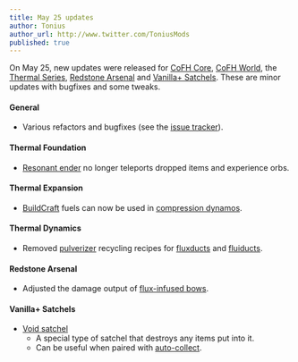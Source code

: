 ```yaml
---
title: May 25 updates
author: Tonius
author_url: http://www.twitter.com/ToniusMods
published: true
---
```


On May 25, new updates were released for [CoFH Core](/docs/cofh-core-4/), [CoFH
World](/docs/cofh-world/), the [Thermal Series](/docs/#thermal-series),
[Redstone Arsenal](/docs/redstone-arsenal/) and [Vanilla+
Satchels](/docs/vanillaplus-satchels/). These are minor updates with bugfixes
and some tweaks.

#### General
* Various refactors and bugfixes (see the [issue
  tracker](https://github.com/CoFH/Feedback/issues?q=is%3Aissue+is%3Aclosed+label%3Afixed+sort%3Aupdated-desc)).

#### Thermal Foundation
* [Resonant ender](/docs/thermal-foundation-2/resonant-ender/) no longer teleports
  dropped items and experience orbs.

#### Thermal Expansion
* [BuildCraft](https://www.mod-buildcraft.com/) fuels can now be used in
  [compression dynamos](/docs/thermal-expansion-5/compression-dynamo/).

#### Thermal Dynamics
* Removed [pulverizer](/docs/thermal-expansion-5/pulverizer/) recycling recipes
  for [fluxducts](/docs/thermal-dynamics/fluxducts/) and
  [fluiducts](/docs/thermal-dynamics/fluiduct/).

#### Redstone Arsenal
* Adjusted the damage output of [flux-infused
  bows](/docs/redstone-arsenal/flux-infused-bow/).

#### Vanilla+ Satchels
* [Void satchel](/docs/vanillaplus-satchels/satchel/)
  * A special type of satchel that destroys any items put into it.
  * Can be useful when paired with
    [auto-collect](/docs/vanillaplus-satchels/satchel/#auto-collect).
